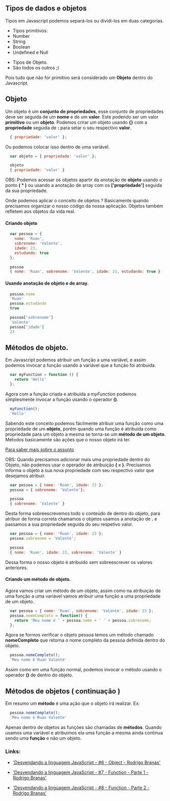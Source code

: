 ## Tipos de dados e objetos
Tipos em Javascript podemos separá-los ou dividi-los em duas categorias.
+ Tipos primitivos:
+ Number
+ String
+ Boolean
+ Undefined e Null

- Tipos de Objeto.
- São todos os outros ;)

Pois tudo que não for primitivo será considerado um **Objeto** dentro do Javascript.

## Objeto
Um objeto é um **conjunto de propriedades**, esse conjunto de propriedades deve ser seguida de um **nome** e de um **valor**. Este podendo ser um valor **primitivo** ou um **objeto**.
Podemos crirar um objeto usando **{}** com a **propriedade** seguida de **:** para setar o seu respectivo **valor**.
```js
  { propriedade: 'valor' };
```
Ou podemos colocar isso dentro de uma variável.
```js
  var objeto = { propriedade: 'valor' };

  objeto
  { propriedade: 'valor' }
```
OBS: Podemos acessar os objetos apartir da anotação de **objeto** usando o ponto **( * )** ou usando a anotação de array com os **['propriedade']** seguida da sua propriedade.

Onde podemos aplicar o conceito de objetos ? Basicamente quando precisamos organizar o nosso código da nossa aplicação. Objetos também refletem aos objetos da vida real.
#### Criando objeto
```js
  var pessoa = {
    nome: 'Ruan',
    sobrenome: 'Valente',
    idade: 23,
    estudando: true
  };

  pessoa
  { nome: 'Ruan', sobrenome: 'Valente', idade: 23, estudando: true }
```
#### Usando anotação de objeto e de array.
```js
  pessoa.nome
  'Ruan'
  pessoa.estudando
  true

  pessoa['sobrenome']
  'Valente'
  pessoa['idade']
  23
```

## Métodos de objeto.
Em Javascript podemos atribuir um função a uma variável, e assim podemos invocar a função usando a variável que a função foi atribuida.
```js
  var myFunction = function () {
    return 'Hello'
  };
```
Agora com a função criada e atribuida a *myFunction* podemos simplesmente invocar a função usando o operador **()**.
```js
  myFunction();
  'Hello'
```
Sabendo este conceito podemos fácilmente atribuir uma função como uma propriedade de um **objeto**, porém quando uma função é atribuida como propriedade para um objeto a mesma se torna-se um **método de um objeto**.
Métodos basicamente são ações que o nosso objeto irá ter.

[Para saber mais sobre o assunto](https://developer.mozilla.org/pt-PT/docs/Javascript_orientado_a_objetos)

OBS: Quando precisamos adicionar mais uma propriedade dentro do Objeto, não podemos usar o operador de atribuição **( = )**. Precisamos informa o objeto a sua nova propriedade com seu respectivo valor que desejamos atribuir.
```js
  var pessoa = { nome: 'Ruan', idade: 23 };
  pessoa = { sobrenome: 'Valente'};

  pessoa
  { sobrenome: 'Valente' }
```
Desta forma sobreescrevemos todo o conteúdo de dentro do objeto, para atribuir de forma correta chamamos o objetos usamos a anotação de **.** e passamos a sua propriedade seguida do seu respetivo valor.
```js
  var pessoa = { nome: 'Ruan', idade: 23 };
  pessoa.sobrenome = 'Valente';

  pessoa
  { nome: 'Ruan', idade: 23, sobrenome: 'Valente' }
```
Dessa forma o nosso objeto é atribuido sem sobreescrever os valores anteriores.

#### Criando um método de objeto.
Agora vamos criar um método de um objeto, assim como na atribuição de uma função a uma variável vamos atribuir uma função a uma propriedade de um objeto.
```js
  var pessoa = { nome: 'Ruan', sobrenome: 'Valente', idade: 23 };
  pessoa.nomeCompleto = function() {
    return 'Meu nome é ' + pessoa.nome + ' ' + pessoa.sobrenome;
  };
```
Agora se formos verificar o objeto pessoa temos um método chamado **nomeCompleto** que retorna o nome completo da pessoa definida dentro do objeto.
```js
  pessoa.nomeCompleto();
  'Meu nome é Ruan Valente'
```
Assim como em uma função normal, podemos invocar o método usando o operador **()** de dentro do objeto.

## Métodos de objetos ( continuação )
Em resumo um **método** é uma ação que o objeto irá realizar.
Ex:
```js
  pessoa.nomeCompleto();
  'Meu nome é Ruan Valente'
```
Apenas dentro de objetos as funções são chamadas de **métodos**. Quando usamos uma variável e atribuimos ela uma função a mesma ainda continua sendo uma **função** e não um objeto.

### Links:

- ['Desvendando a linguagem JavaScript - #6 - Object - Rodrigo Branas'](https://www.youtube.com/watch?v=A_E-K69j93Q)

- ['Desvendando a linguagem JavaScript - #7 - Function - Parte 1 - Rodrigo Branas'](https://www.youtube.com/watch?v=OqR0hE-DQn4)

- ['Desvendando a linguagem JavaScript - #8 - Function - Parte 2 - Rodrigo Branas'](https://www.youtube.com/watch?v=m9uPpURTI0c)